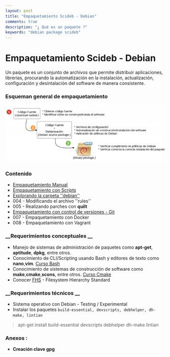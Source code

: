 ```yaml
---
layout: post
title: "Empaquetamiento Scideb - Debian"
comments: true
description: "¿ Qué es un paquete ?"
keywords: "debian package scideb"
---
```


# Empaquetamiento Scideb - Debian

Un paquete es un conjunto de archivos que permite distribuir aplicaciones, librerías, procurando la automatización en la instalación, actualización, configuración y desintalación del software de manera consistente.

### __Esqueman general de empaquetamiento__

![alt text](/assets/images/overview-empaquetamiento.png
 "Empaquetamiento")


### __Contenido__

* [Empaquetamiento Manual](http://c3.itm.edu.co/wiki/Empaquetamiento001|001)
* [Empaquetamiento con Scripts](http://c3.itm.edu.co/wiki/Empaquetamiento002|002)
* [Explorando la carpeta ''debian''](http://c3.itm.edu.co/wiki/Empaquetamiento003|003)
* 004 - Modificando el archivo ''rules''
* 005 - Realizando parches con __quilt__
* [Empaquetamiento con control de versiones - Git](http://c3.itm.edu.co/wiki/controlversion006|006)
* 007 - Empaquetamiento con Docker
* 008 - Empaquetamiento con Vagrant

### __Requerimientos conceptuales __

*  Manejo de sistemas de administración de paquetes como __apt-get__, __aptitude__, __dpkg__, entre otros.
* Conocimiento de CLI/Scripting usando Bash y editores de texto como __nano__,__vim__. [Curso Bash](http://c3.itm.edu.co/wiki/tiki-index.php?page=cmake)
* Conocimiento de sistemas de construcción de software como __make__,__cmake__,__scons__, entre otros. [Curso Cmake](http://c3.itm.edu.co/wiki/tiki-index.php?page=cmake)
* Conocer [FHS](https://wiki.debian.org/es/FilesystemHierarchyStandard) - Filesystem Hierarchy Standard


### __Requerimientos técnicos __

* Sistema operativo con Debian - Testing / Experimental
* Instalar los paquetes `build-essential, devscripts, debhelper, dh-make, lintian`
> apt-get install build-essential devscripts debhelper dh-make lintian


### __Anexos :__
* __Creación clave gpg__
